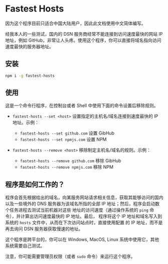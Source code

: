 # Fastest Hosts

因为这个程序目前只适合中国大陆用户，因此此文档使用中文简体编写。

经我本人的一些测试，国内的 DSN 服务商经常不能连接到访问速度最快的网站 IP地址，例如 
GitHub，非常让人头疼。使用这个程序，你可以直接将域名指向访问速度最快的服务器地址。

## 安装

```sh
npm i -g fastest-hosts
```

## 使用

这是一个命令行程序，在控制台或者 Shell 中使用下面的命令设置后移除规则。

- `fastest-hosts --set <host>` 设置指定的主机名/域名连接到速度最快的 IP 地址。示例：
    - `fastest-hosts --set github.com` 设置 GibHub
    - `fastest-hosts --set npmjs.com` 设置 NPM

- `fastest-hosts --remove <host>` 移除制定主机名/域名的规则。示例：
    - `fastest-hosts --remove github.com` 移除 GibHub
    - `fastest-hosts --remove npmjs.com` 移除 NPM

## 程序是如何工作的？

程序会首先根据给出的域名，向某服务网站请求相关信息，获取其能够访问的国内以及一些境外的
DNS 服务器为该域名所指的全部 IP 地址；然后，程序会启动数个任务进程去测试当前机器对这些
地址的访问速度（通过操作系统的 `ping` 命令），并计算出访问速度最快的 IP 地址。最后，
程序将这个 IP 地址和域名写入到系统的 `hosts` 文件中，从而在下次访问站点时，直接使用配置
的 IP 地址，而不是再去询问 DSN 服务器获取慢速的地址。

这个程序是跨平台的，你可以在 Windows, MacOS, Linux 系统中使用它，其他系统需要自己测试。

注意，你可能需要管理员权限（或者 `sudo` 命令）来运行这个程序。